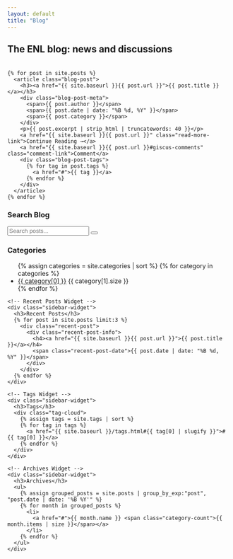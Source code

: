 ```yaml
---
layout: default
title: "Blog"
---
```


<div class="blog-container">
  <div class="blog-main">
    <h2 class="blog-main-heading">The ENL blog: news and discussions</h2>
    <p style="font-size:1.1rem; color:#b22222; margin-bottom:2.2rem;">
    </p>

    {% for post in site.posts %}
      <article class="blog-post">
        <h3><a href="{{ site.baseurl }}{{ post.url }}">{{ post.title }}</a></h3>
        <div class="blog-post-meta">
          <span>{{ post.author }}</span>
          <span>{{ post.date | date: "%B %d, %Y" }}</span>
          <span>{{ post.category }}</span>
        </div>
        <p>{{ post.excerpt | strip_html | truncatewords: 40 }}</p>
        <a href="{{ site.baseurl }}{{ post.url }}" class="read-more-link">Continue Reading →</a>
        <a href="{{ site.baseurl }}{{ post.url }}#giscus-comments" class="comment-link">Comment</a>
        <div class="blog-post-tags">
          {% for tag in post.tags %}
            <a href="#">{{ tag }}</a>
          {% endfor %}
        </div>
      </article>
    {% endfor %}

  </div>
  <aside class="blog-sidebar">
    <div class="sidebar-widget">
      <h3>Search Blog</h3>
      <div class="search-form">
        <input type="text" id="search-input" placeholder="Search posts...">
        <button type="button"><i class="fas fa-search"></i></button>
      </div>
      <div id="results-container"></div>
    </div>
    <!-- Categories Widget -->
    <div class="sidebar-widget">
      <h3>Categories</h3>
      <ul>
        {% assign categories = site.categories | sort %}
        {% for category in categories %}
          <li>
            <a href="{{ site.baseurl }}/categories/{{ category[0] | slugify }}/">{{ category[0] }}</a>
            <span class="category-count">{{ category[1].size }}</span>
          </li>
        {% endfor %}
      </ul>
    </div>

    <!-- Recent Posts Widget -->
    <div class="sidebar-widget">
      <h3>Recent Posts</h3>
      {% for post in site.posts limit:3 %}
        <div class="recent-post">
          <div class="recent-post-info">
            <h4><a href="{{ site.baseurl }}{{ post.url }}">{{ post.title }}</a></h4>
            <span class="recent-post-date">{{ post.date | date: "%B %d, %Y" }}</span>
          </div>
        </div>
      {% endfor %}
    </div>

    <!-- Tags Widget -->
    <div class="sidebar-widget">
      <h3>Tags</h3>
      <div class="tag-cloud">
        {% assign tags = site.tags | sort %}
        {% for tag in tags %}
          <a href="{{ site.baseurl }}/tags.html#{{ tag[0] | slugify }}">#{{ tag[0] }}</a>
        {% endfor %}
      </div>
    </div>

    <!-- Archives Widget -->
    <div class="sidebar-widget">
      <h3>Archives</h3>
      <ul>
        {% assign grouped_posts = site.posts | group_by_exp:"post", "post.date | date: '%B %Y'" %}
        {% for month in grouped_posts %}
          <li>
            <a href="#">{{ month.name }} <span class="category-count">{{ month.items | size }}</span></a>
          </li>
        {% endfor %}
      </ul>
    </div>
  </aside>
</div>
